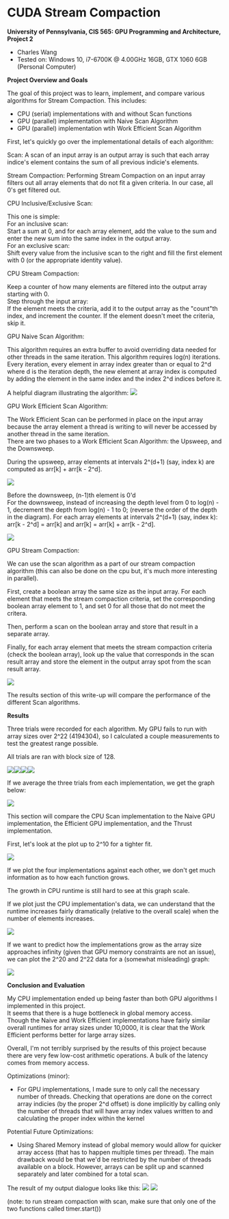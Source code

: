 CUDA Stream Compaction
======================

**University of Pennsylvania, CIS 565: GPU Programming and Architecture, Project 2**

* Charles Wang
* Tested on: Windows 10, i7-6700K @ 4.00GHz 16GB, GTX 1060 6GB (Personal Computer)

**Project Overview and Goals**

The goal of this project was to learn, implement, and compare various algorithms for Stream Compaction. This includes:
* CPU (serial) implementations with and without Scan functions
* GPU (parallel) implementation with Naive Scan Algorithm
* GPU (parallel) implementation wtih Work Efficient Scan Algorithm

First, let's quickly go over the implementational details of each algorithm:

Scan:
A scan of an input array is an output array is such that each array indice's element contains the sum of all previous indicie's elements.

Stream Compaction:
Performing Stream Compaction on an input array filters out all array elements that do not fit a given criteria. In our case, all 0's get filtered out.

CPU Inclusive/Exclusive Scan:

This one is simple:\
For an inclusive scan: \
Start a sum at 0, and for each array element, add the value to the sum and enter the new sum into the same index in the output array. \
For an exclusive scan: \
Shift every value from the inclusive scan to the right and fill the first element with 0 (or the appropriate identity value).

CPU Stream Compaction:

Keep a counter of how many elements are filtered into the output array starting with 0. \
Step through the input array:\
If the element meets the criteria, add it to the output array as the "count"th index, and increment the counter.
If the element doesn't meet the criteria, skip it.

GPU Naive Scan Algorithm:

This algorithm requires an extra buffer to avoid overriding data needed for other threads in the same iteration. This algorithm requires log(n) iterations.\
Every iteration, every element in array index greater than or equal to 2^d where d is the iteration depth, the new element at array index is computed by adding the element in the same index and the index 2^d indices before it.

A helpful diagram illustrating the algorithm:
![](img/naive_example.PNG)


GPU Work Efficient Scan Algorithm:

The Work Efficient Scan can be performed in place on the input array because the array element a thread is writing to will never be accessed by another thread in the same iteration.\
There are two phases to a Work Efficient Scan Algorithm: the Upsweep, and the Downsweep.

During the upsweep, array elements at intervals 2^(d+1) (say, index k) are computed as arr[k] + arr[k - 2^d].

![](img/upsweep_example.PNG)

Before the downsweep, (n-1)th element is 0'd\
For the downsweep, instead of increasing the depth level from 0  to log(n) - 1, decrement the depth from log(n) - 1 to 0; (reverse the order of the depth in the diagram). For each array elements at intervals 2^(d+1) (say, index k):
arr[k - 2^d] = arr[k] and arr[k] = arr[k] + arr[k - 2^d].

![](img/downsweep_example.PNG)

GPU Stream Compaction:

We can use the scan algorithm as a part of our stream compaction algorithm (this can also be done on the cpu but, it's much more interesting in parallel).

First, create a boolean array the same size as the input array. For each element that meets the stream compaction criteria, set the corresponding boolean array element to 1, and set 0 for all those that do not meet the critera.

Then, perform a scan on the boolean array and store that result in a separate array. 

Finally, for each array element that meets the stream compaction criteria (check the boolean array), look up the value that corresponds in the scan result array and store the element in the output array spot from the scan result array.

![](img/compact_example.PNG)



The results section of this write-up will compare the performance of the different Scan algorithms.


**Results**
 
 Three trials were recorded for each algorithm.
 My GPU fails to run with array sizes over 2^22 (4194304), so I calculated a couple measurements to test the greatest range possible.

 All trials are ran with block size of 128.

![](img/cpu_table.PNG)![](img/naive_table.PNG)![](img/efficient_table.PNG)![](img/thrust_table.PNG)

If we average the three trials from each implementation, we get the graph below:

![](img/average_table.PNG)

This section will compare the CPU Scan implementation to the Naive GPU implementation, the Efficient GPU implementation, and the Thrust implementation.

First, let's look at the plot up to 2^10 for a tighter fit.

![](img/all_graph.PNG)

If we plot the four implementations against each other, we don't get much information as to how each function grows.

The growth in CPU runtime is still hard to see at this graph scale.

If we plot just the CPU implementation's data, we can understand that the runtime increases fairly dramatically (relative to the overall scale) when the number of elements increases.

![](img/cpu_graph.PNG)

If we want to predict how the implementations grow as the array size approaches infinity (given that GPU memory constraints are not an issue), we can plot the 2^20 and 2^22 data for a (somewhat misleading) graph:

![](img/all_graph_4M.PNG)

**Conclusion and Evaluation**

My CPU implementation ended up being faster than both GPU algorithms I implemented in this project. \
It seems that there is a huge bottleneck in global memory access.\
Though the Naive and Work Efficient implementations have fairly similar overall runtimes for array sizes under 10,0000, it is clear that the Work Efficient performs better for large array sizes.

Overall, I'm not terribly surprised by the results of this project because there are very few low-cost arithmetic operations. A bulk of the latency comes from memory access.

Optimizations (minor):
* For GPU implementations, I made sure to only call the necessary number of threads. Checking that operations are done on the correct array indicies (by the proper 2^d offset) is done implicitly by calling only the number of threads that will have array index values written to and calculating the proper index within the kernel

Potential Future Optimizations:
* Using Shared Memory instead of global memory would allow for quicker array access (that has to happen multiple times per thread). The main drawback would be that we'd be restricted by the number of threads available on a block. However, arrays can be split up and scanned separately and later combined for a total scan. 

The result of my output dialogue looks like this:
![](img/console_log1.PNG)
![](img/console_log2.PNG)

(note: to run stream compaction with scan, make sure that only one of the two functions called timer.start())
